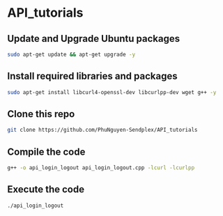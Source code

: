 # API_tutorials


## Update and Upgrade Ubuntu packages
```bash
sudo apt-get update && apt-get upgrade -y 
```


## Install required libraries and packages
```bash
sudo apt-get install libcurl4-openssl-dev libcurlpp-dev wget g++ -y
```


## Clone this repo
```bash
git clone https://github.com/PhuNguyen-Sendplex/API_tutorials
```


## Compile the code
```bash
g++ -o api_login_logout api_login_logout.cpp -lcurl -lcurlpp
```


## Execute the code
```bash
./api_login_logout
```
